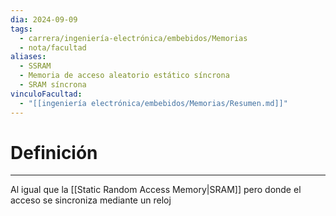 ```yaml
---
dia: 2024-09-09
tags:
  - carrera/ingeniería-electrónica/embebidos/Memorias
  - nota/facultad
aliases:
  - SSRAM
  - Memoria de acceso aleatorio estático síncrona
  - SRAM síncrona
vinculoFacultad:
  - "[[ingeniería electrónica/embebidos/Memorias/Resumen.md]]"
---
```

# Definición
---
Al igual que la [[Static Random Access Memory|SRAM]] pero donde el acceso se sincroniza mediante un reloj